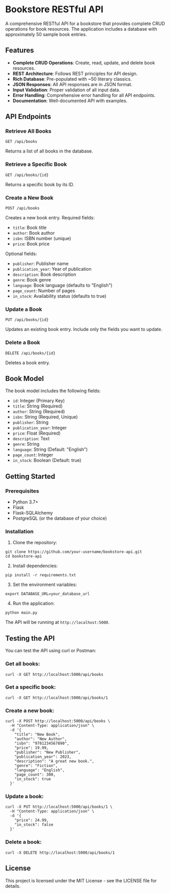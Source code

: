 # Bookstore RESTful API

A comprehensive RESTful API for a bookstore that provides complete CRUD operations for book resources. The application includes a database with approximately 50 sample book entries.

## Features

- **Complete CRUD Operations**: Create, read, update, and delete book resources.
- **REST Architecture**: Follows REST principles for API design.
- **Rich Database**: Pre-populated with ~50 literary classics.
- **JSON Responses**: All API responses are in JSON format.
- **Input Validation**: Proper validation of all input data.
- **Error Handling**: Comprehensive error handling for all API endpoints.
- **Documentation**: Well-documented API with examples.

## API Endpoints

### Retrieve All Books
```
GET /api/books
```
Returns a list of all books in the database.

### Retrieve a Specific Book
```
GET /api/books/{id}
```
Returns a specific book by its ID.

### Create a New Book
```
POST /api/books
```
Creates a new book entry. Required fields:
- `title`: Book title
- `author`: Book author
- `isbn`: ISBN number (unique)
- `price`: Book price

Optional fields:
- `publisher`: Publisher name
- `publication_year`: Year of publication
- `description`: Book description
- `genre`: Book genre
- `language`: Book language (defaults to "English")
- `page_count`: Number of pages
- `in_stock`: Availability status (defaults to true)

### Update a Book
```
PUT /api/books/{id}
```
Updates an existing book entry. Include only the fields you want to update.

### Delete a Book
```
DELETE /api/books/{id}
```
Deletes a book entry.

## Book Model

The book model includes the following fields:

- `id`: Integer (Primary Key)
- `title`: String (Required)
- `author`: String (Required)
- `isbn`: String (Required, Unique)
- `publisher`: String
- `publication_year`: Integer
- `price`: Float (Required)
- `description`: Text
- `genre`: String
- `language`: String (Default: "English")
- `page_count`: Integer
- `in_stock`: Boolean (Default: true)

## Getting Started

### Prerequisites
- Python 3.7+
- Flask
- Flask-SQLAlchemy
- PostgreSQL (or the database of your choice)

### Installation

1. Clone the repository:
```
git clone https://github.com/your-username/bookstore-api.git
cd bookstore-api
```

2. Install dependencies:
```
pip install -r requirements.txt
```

3. Set the environment variables:
```
export DATABASE_URL=your_database_url
```

4. Run the application:
```
python main.py
```

The API will be running at `http://localhost:5000`.

## Testing the API

You can test the API using curl or Postman:

### Get all books:
```
curl -X GET http://localhost:5000/api/books
```

### Get a specific book:
```
curl -X GET http://localhost:5000/api/books/1
```

### Create a new book:
```
curl -X POST http://localhost:5000/api/books \
  -H "Content-Type: application/json" \
  -d '{
    "title": "New Book",
    "author": "New Author",
    "isbn": "9781234567890",
    "price": 19.99,
    "publisher": "New Publisher",
    "publication_year": 2023,
    "description": "A great new book.",
    "genre": "Fiction",
    "language": "English",
    "page_count": 300,
    "in_stock": true
  }'
```

### Update a book:
```
curl -X PUT http://localhost:5000/api/books/1 \
  -H "Content-Type: application/json" \
  -d '{
    "price": 24.99,
    "in_stock": false
  }'
```

### Delete a book:
```
curl -X DELETE http://localhost:5000/api/books/1
```

## License

This project is licensed under the MIT License - see the LICENSE file for details.